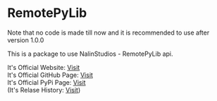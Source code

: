 # RemotePyLib

Note that no code is made till now and it is recommended to use after version 1.0.0

This is a package to use NalinStudios - RemotePyLib api.  

It's Official Website: [Visit](https://nalinstudios.herokuapp.com/remotepylib)  
It's Official GitHub Page: [Visit](https://nalinstudios.herokuapp.com/remotepylib/source)  
It's Official PyPi Page: [Visit](https://nalinstudios.herokuapp.com/remotepylib/pypi)  
(It's Relase History: [Visit](https://nalinstudios.herokuapp.com/remotepylib/releases))